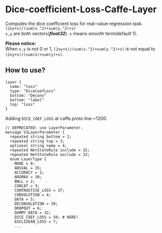 # Dice-coefficient-Loss-Caffe-Layer
Computes the dice coefficient loss for real-value regression task.<br>
*`(2xy+s)/(sum(x.^2)+sum(y.^2)+s)`*<br>
`x,y` are both vectors(***float32***). `s` means smooth term(default 1).<br>

**Please notice:**<br>
When `x,y` is not 0 or 1, `(2xy+s)/(sum(x.^2)+sum(y.^2)+s)` is not equal to `(2xy+s)/(sum(x)+sum(y)+s)`.

## How to use?
```
layer {
  name: "loss"
  type: "DiceCoefLoss"
  bottom: "Deconv"
  bottom: "label"
  top: "loss"
}
```
Adding `DICE_COEF_LOSS` at caffe.proto line ~1200.
```
// DEPRECATED: use LayerParameter.
message V1LayerParameter {
  repeated string bottom = 2;
  repeated string top = 3;
  optional string name = 4;
  repeated NetStateRule include = 32;
  repeated NetStateRule exclude = 33;
  enum LayerType {
    NONE = 0;
    ABSVAL = 35;
    ACCURACY = 1;
    ARGMAX = 30;
    BNLL = 2;
    CONCAT = 3;
    CONTRASTIVE_LOSS = 37;
    CONVOLUTION = 4;
    DATA = 5;
    DECONVOLUTION = 39;
    DROPOUT = 6;
    DUMMY_DATA = 32;
    DICE_COEF_LOSS = 50; # HERE!
    EUCLIDEAN_LOSS = 7;
    ...
```
